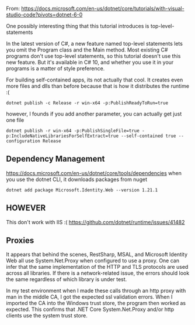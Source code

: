 From: https://docs.microsoft.com/en-us/dotnet/core/tutorials/with-visual-studio-code?pivots=dotnet-6-0

One possibly interesting thing that this tutorial introduces is top-level-statements

In the latest version of C#, a new feature named top-level statements lets you omit the Program class and the Main method. Most existing C# programs don't use top-level statements, so this tutorial doesn't use this new feature. But it's available in C# 10, and whether you use it in your programs is a matter of style preference.


For building self-contained apps, its not actually that cool. It creates even more files and dlls than before because that is how it distributes the runtime :(

`dotnet publish -c Release -r win-x64 -p:PublishReadyToRun=true`

however, I founds if you add another parameter, you can actually get just one file

`dotnet publish -r win-x64 -p:PublishSingleFile=true -p:IncludeNativeLibrariesForSelfExtract=true --self-contained true --configuration Release`


## Dependency Management

https://docs.microsoft.com/en-us/dotnet/core/tools/dependencies
when you use the dotnet CLI, it downloads packages from nuget

`dotnet add package Microsoft.Identity.Web --version 1.21.1`


## HOWEVER
This don't work with IIS :(
https://github.com/dotnet/runtime/issues/41482


## Proxies
It appears that behind the scenes, RestSharp, MSAL, and Microsoft Identity Web all use System.Net.Proxy when configured to use a proxy. One can infer that the same implementation of the HTTP and TLS protocols are used across all libraries. If there is a network-related issue, the errors should look the same regardless of which library is under test.

In my test environment when I made these calls through an http proxy with man in the middle CA, I got the expected ssl validation errors. When I imported the CA into the Windows trust store, the program then worked as expected. This confirms that .NET Core System.Net.Proxy and/or http clients use the system trust store.


